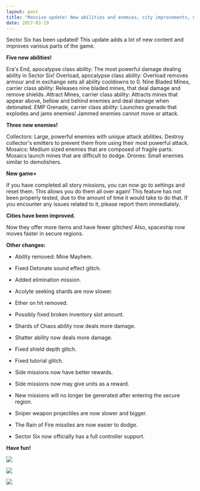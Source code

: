 ```yaml
---
layout: post
title: "Massive update! New abilities and enemies, city improvements, new game+ and full controller support!"
date: 2017-03-19
---
```


Sector Six has been updated!
This update adds a lot of new content and improves various parts of the game.

**Five new abilities!**

Era's End, apocalypse class ability: The most powerful damage dealing ability in Sector Six!
Overload, apocalypse class ability: Overload removes armour and in exchange sets all ability cooldowns to 0.
Nine Bladed Mines, carrier class ability: Releases nine bladed mines, that deal damage and remove shields.
Attract Mines, carrier class ability: Attracts mines that appear above, bellow and behind enemies and deal damage when detonated.
EMP Grenade, carrier class ability: Launches grenade that explodes and jams enemies! Jammed enemies cannot move or attack.

**Three new enemies!**

Collectors: Large, powerful enemies with unique attack abilities. Destroy collector's emitters to prevent them from using their most powerful attack.
Mosaics: Medium sized enemies that are composed of fragile parts. Mosaics launch mines that are difficult to dodge.
Drones: Small enemies similar to demolishers.

**New game+**

If you have completed all story missions, you can now go to settings and reset them.
This allows you do them all over again!
This feature has not been properly tested, due to the amount of time it would take to do that.
If you encounter any issues related to it, please report them immediately.

**Cities have been improved.**

Now they offer more items and have fewer glitches!
Also, spaceship now moves faster in secure regions.

**Other changes:**

* Ability removed: Mine Mayhem.

* Fixed Detonate sound effect glitch.

* Added elimination mission.

* Acolyte seeking shards are now slower.

* Ether on hit removed.

* Possibly fixed broken inventory slot amount.

* Shards of Chaos ability now deals more damage.

* Shatter ability now deals more damage.

* Fixed shield depth glitch.

* Fixed tutorial glitch.

* Side missions now have better rewards.

* Side missions now may give units as a reward.

* New missions will no longer be generated after entering the secure region.

* Sniper weapon projectiles are now slower and bigger.

* The Rain of Fire missiles are now easier to dodge.

* Sector Six now officially has a full controller support.

**Have fun!**

![](https://github.com/Zuurix/Zuurix.github.io/blob/master/images/8.0.0%20update/Collector%202017.03.18.png?raw=true)

![](https://github.com/Zuurix/Zuurix.github.io/blob/master/images/8.0.0%20update/Mosaic%202017.03.03.png?raw=true)

![](https://github.com/Zuurix/Zuurix.github.io/blob/master/images/8.0.0%20update/Era's%20End%20description%202017.03.18.png?raw=true)

